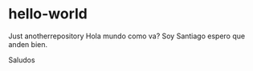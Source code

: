 # hello-world
Just anotherrepository
Hola mundo como va? 
Soy Santiago espero que anden bien.

Saludos
